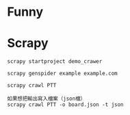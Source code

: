 Funny
===

# Scrapy
	scrapy startproject demo_crawer

	scrapy genspider example example.com

	scrapy crawl PTT

	如果想把輸出寫入檔案（json檔）
	scrapy crawl PTT -o board.json -t json
